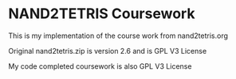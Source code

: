 # NAND2TETRIS Coursework

This is my implementation of the course work from nand2tetris.org

Original nand2tetris.zip is version 2.6 and is GPL V3 License

My code completed coursework is also GPL V3 License
